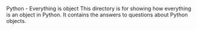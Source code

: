 Python - Everything is object
This directory is for showing how everything is an object in Python. It contains the answers to questions about Python objects.
